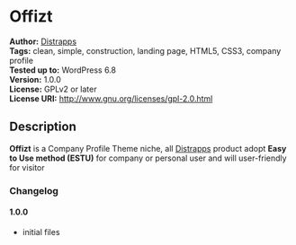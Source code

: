 # Offizt
**Author:** [Distrapps](https://distrapps.com)  
**Tags:** clean, simple, construction, landing page, HTML5, CSS3, company profile  
**Tested up to:** WordPress 6.8  
**Version:** 1.0.0  
**License:** GPLv2 or later  
**License URI:** http://www.gnu.org/licenses/gpl-2.0.html  


## Description
**Offizt** is a Company Profile Theme niche, all [Distrapps](https://distrapps.com)  product adopt **Easy to Use method (ESTU)** for company or personal user and will user-friendly for visitor

### Changelog

#### 1.0.0
* initial files
